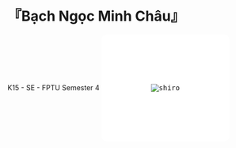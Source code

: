 # 『Bạch Ngọc Minh Châu』

K15 - SE - FPTU
Semester 4 
<kbd>
<img src="https://wallpapercave.com/wp/wp5587210.jpg" alt="shiro" style="display:inline-block;border-radius:10px;border: solid 100px white;"/>
 </kbd>
